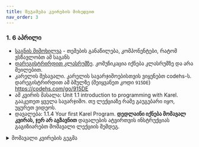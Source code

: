 ```yaml
---
title: შეჯამება კვირების მიხედვით
nav_order: 3
---
```



### 1. 6 აპრილი
- [საგნის მიმოხილვა](/about.md) - თემების განაწილება, კომპონენტები, რატომ ვსწავლობთ ამ საგანს
- [დარეგისტრირდით კლასრუმზე](https://classroom.google.com/c/MzEyNjc4NjUyNDM4?cjc=oyan2el). კომუნიკაცია იქნება კლასრუმზე და არა მეილებით.
- კარელის შესავალი. კარელის სავარჯიშოებისთვის ვიყენებთ codehs-ს. დარეგისტრირდით ამ ბმულზე (შეიყვანეთ კოდი `915DE`)
<https://codehs.com/go/915DE>
- ამ კვირის მასალა: Unit 1.1 introduction to programming with Karel. გააკეთეთ ყველა სავარჯიშო. თუ ლექციაზე რამე გაუგებარი იყო, უყურეთ ვიდეოს.
- დავალება: 1.1.4 Your first Karel Program. **დედლაინი იქნება მომავალ კვირას, ჯერ არ აგზავნით** დავალების ატვირთვის ინსტრუქციას გაგიზიარებთ მომავალი ლექციის შემდეგ.


<!--
<details markdown="block">

<summary> წინა კვირების შეჯამება </summary>
</details
-->

<details markdown="block">
    
<summary>მომავალი კვირების გეგმა</summary>
### 2. 13 აპრილი
- კარელი და პროგრამირების საფუძვლები
- დავალება: კარელი 2

### 3. 20 აპრილი
- ლექცია - კომპიუტერები
- სემინარი - კარელის სავარჯიშოები
- დავალება: კარელი 3

### 4. 27 აპრილი
- ლექცია -  პროგრამირების ენები
- სემინარი - კარელის სავარჯიშოები
- დავალება: კარელი 4

</details>

